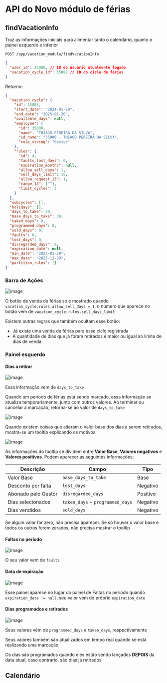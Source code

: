 # API do Novo módulo de férias

## findVacationInfo

Traz as informações iniciais para alimentar tanto o calendário, quanto o painel esquerdo e inferior

```
POST /app/vacation_module/findVacationInfo
```

```json
{
  "user_id": 35000, // ID do usuário atualmente logado
  "vacation_cycle_id": 15088 // ID do ciclo de férias
}
```

Retorno:

```json
{
  "vacation_cycle": {
    "id": 15088,
    "start_date": "2024-01-29",
    "end_date": "2025-01-28",
    "available_days": null,
    "employee": {
      "id": 35000,
      "name": "THIAGO PEREIRA DA SILVA",
      "id_name": "35000 - THIAGO PEREIRA DA SILVA",
      "role_string": "Gestor"
    },
    "rules": {
      "id": 4,
      "faults_lost_days": 0,
      "expiration_months": null,
      "allow_sell_days": 1,
      "sell_days_limit": 15,
      "allow_request_13": 1,
      "range_13": [""],
      "limit_cycles": 3
    }
  },
  "subcycles": [],
  "holidays": [],
  "days_to_take": 30,
  "base_days_to_take": 30,
  "taken_days": 0,
  "programmed_days": 0,
  "sold_days": 0,
  "faults": 0,
  "lost_days": 0,
  "disregarded_days": 0,
  "expiration_date": null,
  "min_date": "2025-01-29",
  "max_date": "2025-12-29",
  "partition_rules": []
}
```

### Barra de Ações

![image](https://github.com/kdym/pmovel_readmes/assets/30319490/1ba481f7-2c83-4758-804d-1f3509abed7b)

O botão de venda de férias só é mostrado quando `vacation_cycle.rules.allow_sell_days = 1`, o número que aparece no botão vem de `vacation_cycle.rules.sell_days_limit`

Existem outras regras que também ocultam esse botão:

- Já existe uma venda de férias para esse ciclo registrada
- A quantidade de dias que já foram retirados é maior ou igual ao limite de dias de venda

### Painel esquerdo

#### Dias a retirar

![image](https://github.com/kdym/pmovel_readmes/assets/30319490/68ae02bc-f978-4b8c-9850-fc4dd779646a)

Essa informação vem de `days_to_take`

Quando um período de férias está sendo marcado, essa informação se atualiza temporariamente, junto com outros valores. Ao terminar ou cancelar a marcação, retorna-se ao valor de `days_to_take`

![image](https://github.com/kdym/pmovel_readmes/assets/30319490/9fe6f5ad-5ab7-43db-ab67-05fdaac6f786)

Quando existem coisas que alteram o valor base dos dias a serem retirados, mostra-se um tooltip explicando os motivos:

![image](https://github.com/kdym/pmovel_readmes/assets/30319490/c1b4d544-887b-4f34-ad66-c25c2c71ac6d)

As informações do tooltip se dividem entre **Valor Base**, **Valores negativos** e **Valores positivos**. Podem aparecer as seguintes informações:

| Descrição           | Campo                            | Tipo     |
| ------------------- | -------------------------------- | -------- |
| Valor Base          | `base_days_to_take`              | Base     |
| Desconto por falta  | `lost_days`                      | Negativo |
| Abonado pelo Gestor | `disregarded_days`               | Positivo |
| Dias selecionados   | `taken_days` + `programmed_days` | Negativo |
| Dias vendidos       | `sold_days`                      | Negativo |

Se algum valor for zero, não precisa aparecer. Se só houver o valor base e todos os outros forem zerados, não precisa mostrar o tooltip

#### Faltas no período

![image](https://github.com/kdym/pmovel_readmes/assets/30319490/e489f368-026d-4022-8d07-d898049f1b88)

O seu valor vem de `faults`

#### Data de expiração

![image](https://github.com/kdym/pmovel_readmes/assets/30319490/0d4c1d38-44bc-497b-bd25-c6065b45ca44)

Esse painel aparece no lugar do painel de Faltas no período quando `expiration_date != null`, seu valor vem do próprio `expiration_date`

#### Dias programados e retirados

![image](https://github.com/kdym/pmovel_readmes/assets/30319490/d08b5d7d-5579-4f10-96ad-66157fadd2e0)

Seus valores vêm de `programmed_days` e `taken_days`, respectivamente

Seus valores também são atualizados em tempo real quando se está realizando uma marcação

Os dias são programados quando eles estão sendo lançados **DEPOIS** da data atual, caso contrário, são dias já retirados

## Calendário

